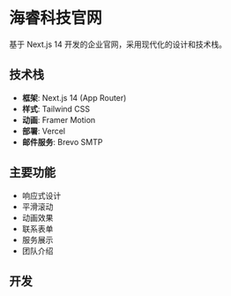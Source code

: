 # 海睿科技官网

基于 Next.js 14 开发的企业官网，采用现代化的设计和技术栈。

## 技术栈

- **框架**: Next.js 14 (App Router)
- **样式**: Tailwind CSS
- **动画**: Framer Motion
- **部署**: Vercel
- **邮件服务**: Brevo SMTP

## 主要功能

- 响应式设计
- 平滑滚动
- 动画效果
- 联系表单
- 服务展示
- 团队介绍

## 开发 